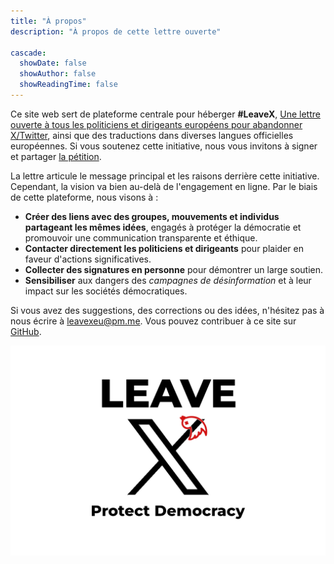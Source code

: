 ```yaml
---
title: "À propos"
description: "À propos de cette lettre ouverte"

cascade:
  showDate: false
  showAuthor: false
  showReadingTime: false
---
```


Ce site web sert de plateforme centrale pour héberger **#LeaveX**, [Une lettre ouverte à tous les politiciens et dirigeants européens pour abandonner X/Twitter](../), ainsi que des traductions dans diverses langues officielles européennes. Si vous soutenez cette initiative, nous vous invitons à signer et partager [la pétition](https://openpetition.eu/leavex).

La lettre articule le message principal et les raisons derrière cette initiative. Cependant, la vision va bien au-delà de l'engagement en ligne. Par le biais de cette plateforme, nous visons à :

* **Créer des liens avec des groupes, mouvements et individus partageant les mêmes idées**, engagés à protéger la démocratie et promouvoir une communication transparente et éthique.
* **Contacter directement les politiciens et dirigeants** pour plaider en faveur d'actions significatives.
* **Collecter des signatures en personne** pour démontrer un large soutien.
* **Sensibiliser** aux dangers des _campagnes de désinformation_ et à leur impact sur les sociétés démocratiques.

Si vous avez des suggestions, des corrections ou des idées, n'hésitez pas à nous écrire à [leavexeu@pm.me](mailto:leavexeu%40pm.me?subject=Idées%20pour%20Leave%20X). Vous pouvez contribuer à ce site sur [GitHub](https://github.com/everton137/leavex.eu).

![Quitter X - Protégez la démocratie](leave_x_banner_white.png)
